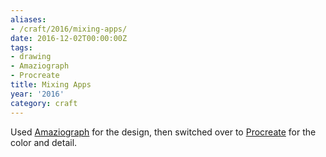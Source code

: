```yaml
---
aliases:
- /craft/2016/mixing-apps/
date: 2016-12-02T00:00:00Z
tags:
- drawing
- Amaziograph
- Procreate
title: Mixing Apps
year: '2016'
category: craft
---
```

Used [Amaziograph][] for the design, then switched over to [Procreate][] for the
color and detail.

[Amaziograph]: http://amaziograph.com/
[Procreate]: http://procreate.si/
